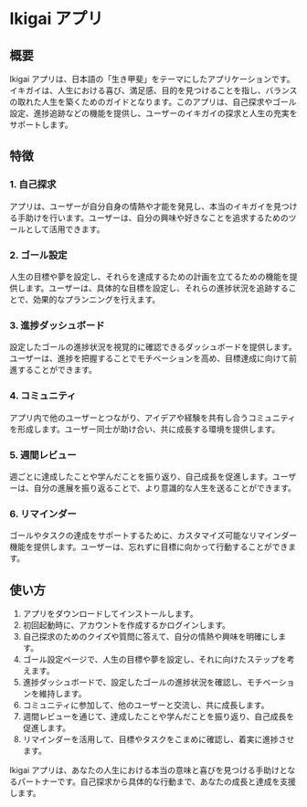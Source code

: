 # Ikigai アプリ

## 概要

Ikigai アプリは、日本語の「生き甲斐」をテーマにしたアプリケーションです。イキガイは、人生における喜び、満足感、目的を見つけることを指し、バランスの取れた人生を築くためのガイドとなります。このアプリは、自己探求やゴール設定、進捗追跡などの機能を提供し、ユーザーのイキガイの探求と人生の充実をサポートします。

## 特徴

### 1. 自己探求

アプリは、ユーザーが自分自身の情熱や才能を発見し、本当のイキガイを見つける手助けを行います。ユーザーは、自分の興味や好きなことを追求するためのツールとして活用できます。

### 2. ゴール設定

人生の目標や夢を設定し、それらを達成するための計画を立てるための機能を提供します。ユーザーは、具体的な目標を設定し、それらの進捗状況を追跡することで、効果的なプランニングを行えます。

### 3. 進捗ダッシュボード

設定したゴールの進捗状況を視覚的に確認できるダッシュボードを提供します。ユーザーは、進捗を把握することでモチベーションを高め、目標達成に向けて前進することができます。

### 4. コミュニティ

アプリ内で他のユーザーとつながり、アイデアや経験を共有し合うコミュニティを形成します。ユーザー同士が助け合い、共に成長する環境を提供します。

### 5. 週間レビュー

週ごとに達成したことや学んだことを振り返り、自己成長を促進します。ユーザーは、自分の進展を振り返ることで、より意識的な人生を送ることができます。

### 6. リマインダー

ゴールやタスクの達成をサポートするために、カスタマイズ可能なリマインダー機能を提供します。ユーザーは、忘れずに目標に向かって行動することができます。

## 使い方

1. アプリをダウンロードしてインストールします。
2. 初回起動時に、アカウントを作成するかログインします。
3. 自己探求のためのクイズや質問に答えて、自分の情熱や興味を明確にします。
4. ゴール設定ページで、人生の目標や夢を設定し、それに向けたステップを考えます。
5. 進捗ダッシュボードで、設定したゴールの進捗状況を確認し、モチベーションを維持します。
6. コミュニティに参加して、他のユーザーと交流し、共に成長します。
7. 週間レビューを通じて、達成したことや学んだことを振り返り、自己成長を促進します。
8. リマインダーを活用して、目標やタスクをこまめに確認し、着実に進捗させます。

Ikigai アプリは、あなたの人生における本当の意味と喜びを見つける手助けとなるパートナーです。自己探求から具体的な行動まで、あなたの成長と達成を支援します。
